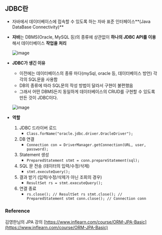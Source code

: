 ## **JDBC란**

- 자바에서 데이터베이스에 접속할 수 있도록 하는 자바 표준 인터페이스**(Java DataBase Connectivity)**
- **자바**는 DBMS(Oracle, MySQL 등)의 종류에 상관없이 **하나의 JDBC API를 이용**해서 데이터베이스 **작업을 처리**
    
    ![image](https://user-images.githubusercontent.com/77563814/170852731-e788378c-c7ae-49c6-a8d3-25e9d09d0b5f.png)
    

- **JDBC가 생긴 이유**
    - 이전에는 데이터베이스의 종류 마다(mySql, oracle 등, 데이터베이스 방언) 각각의 SQL문을 사용함
    - DB의 종류에 따라 SQL문의 작성 방법이 달라서 구현이 불편했음
    - 그래서 어떤 DBMS든지 동일하게 데이터베이스의 CRUD를 구현할 수 있도록 만든 것이 JDBC이다.
    
    ![image](https://user-images.githubusercontent.com/77563814/170852891-dc27f1f4-e1e9-4475-9903-674a6c11fdfd.png)
    

- **역할**
    1. JDBC 드라이버 로드
        - `Class.forName("oracle.jdbc.driver.OracleDriver");`
    2. DB 연결
        - `Connection con = DriverManager.getConnection(URL, user, password);`
    3. Statement 생성
        - `PreparedStatement stmt = conn.prepareStatement(sql);`
    4. SQL 문 전송 (데이터의 입력/수정/삭제)
        - `stmt.executeQuery();`
    5. 결과 받기 (입력/수정/삭제가 아닌 조회의 경우)
        - `ResultSet rs = stmt.executeQuery();`
    6. 연결 종료
        - `rs.close(); // ResultSet rs
        stmt.close(); // PreparedStatement stmt
        conn.close(); // Connection conn`
        
        
### Reference

김영한님의 JPA 강의 [https://www.inflearn.com/course/ORM-JPA-Basic](https://www.inflearn.com/course/ORM-JPA-Basic)

